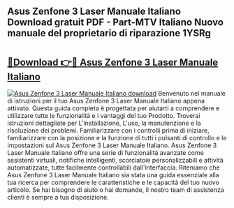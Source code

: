 ## Asus Zenfone 3 Laser Manuale Italiano Download gratuit PDF - Part-MTV Italiano Nuovo manuale del proprietario di riparazione 1YSRg

# <h2><a href="http://dff88xt.blite.top/?on=Asus+Zenfone+3+Laser+Manuale+Italiano">🔗Download 👉🔴 Asus Zenfone 3 Laser Manuale Italiano</a></h2>

[![Asus Zenfone 3 Laser Manuale Italiano download](https://i.imgur.com/lujVjoI.png)](http://dff88xt.blite.top/?on=Asus+Zenfone+3+Laser+Manuale+Italiano)
Benvenuto nel manuale di istruzioni per il tuo Asus Zenfone 3 Laser Manuale Italiano appena attivato. Questa guida completa è progettata per aiutarti a comprendere e utilizzare tutte le funzionalità e i vantaggi del tuo Prodotto. Troverai istruzioni dettagliate per L'installazione, L'uso, la manutenzione e la risoluzione dei problemi. Familiarizzare con i controlli prima di iniziare, familiarizzare con la posizione e la funzione di tutti i pulsanti di controllo e le impostazioni sul Asus Zenfone 3 Laser Manuale Italiano. Asus Zenfone 3 Laser Manuale Italiano offre una serie di funzionalità avanzate come assistenti virtuali, notifiche intelligenti, scorciatoie personalizzabili e attività automatizzate, tutte facilmente controllabili dall'interfaccia. Riteniamo che Asus Zenfone 3 Laser Manuale Italiano sia stata una guida essenziale alla tua ricerca per comprendere le caratteristiche e le capacità del tuo nuovo articolo. Se hai bisogno di aiuto o hai domande, il nostro team di assistenza clienti è sempre a tua disposizione.

